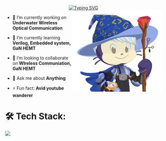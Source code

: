 <div align="center">
  <a href="https://git.io/typing-svg"><img src="https://readme-typing-svg.herokuapp.com?font=Fira+Code&weight=550&size=30&duration=3000&pause=900&center=true&vCenter=true&multiline=true&random=false&width=435&height=100&lines=Greetings!+;I+am+Rohit+Choudhary+%E2%9C%A8" alt="Typing SVG" /></a>
</div>

<img align="right" width="290" src="octocat-Rohit.png" alt="Rch-9271" />

- 🔭 I’m currently working on **Underwater Wireless Optical Communication**
  
- 🌱 I’m currently learning **Verilog, Embedded system, GaN HEMT**
  
- 👯 I’m looking to collaborate on **WIreless Communiation, GaN HEMT**
  
- 💬 Ask me about **Anything**

- ⚡ Fun fact: **Avid youtube wanderer**
  
# 🛠️ Tech Stack:

<div align="left">
  <a href="https://skillicons.dev">
    <img src="https://skillicons.dev/icons?i=matlab,python,c,cpp,instagram"/>
  </a>
</div>
